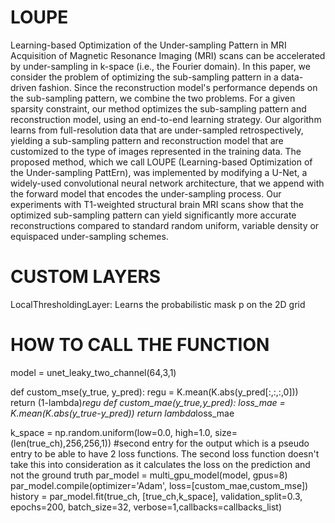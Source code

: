 # LOUPE
Learning-based Optimization of the Under-sampling Pattern in MRI
Acquisition of Magnetic Resonance Imaging (MRI) scans can be accelerated by under-sampling in k-space (i.e., the Fourier domain). In this paper, we consider the problem of optimizing the sub-sampling pattern in a data-driven fashion. Since the reconstruction model's performance depends on the sub-sampling pattern, we combine the two problems. For a given sparsity constraint, our method optimizes the sub-sampling pattern and reconstruction model, using an end-to-end learning strategy. Our algorithm learns from full-resolution data that are under-sampled retrospectively, yielding a sub-sampling pattern and reconstruction model that are customized to the type of images represented in the training data. The proposed method, which we call LOUPE (Learning-based Optimization of the Under-sampling PattErn), was implemented by modifying a U-Net, a widely-used convolutional neural network architecture, that we append with the forward model that encodes the under-sampling process. Our experiments with T1-weighted structural brain MRI scans show that the optimized sub-sampling pattern can yield significantly more accurate reconstructions compared to standard random uniform, variable density or equispaced under-sampling schemes.

# CUSTOM LAYERS

LocalThresholdingLayer: Learns the probabilistic mask p on the 2D grid

# HOW TO CALL THE FUNCTION

model = unet_leaky_two_channel(64,3,1)

def custom_mse(y_true, y_pred):
    regu = K.mean(K.abs(y_pred[:,:,:,0]))
    return (1-lambda)*regu
def custom_mae(y_true,y_pred):
    loss_mae = K.mean(K.abs(y_true-y_pred))
    return lambda*loss_mae

k_space = np.random.uniform(low=0.0, high=1.0, size=(len(true_ch),256,256,1)) #second entry for the output which is a pseudo entry to be able to have 2 loss functions. The second loss function doesn't take this into consideration as it calculates the loss on the prediction and not the ground truth
par_model = multi_gpu_model(model, gpus=8)
par_model.compile(optimizer='Adam', loss=[custom_mae,custom_mse])
history = par_model.fit(true_ch, [true_ch,k_space], validation_split=0.3, epochs=200, batch_size=32, verbose=1,callbacks=callbacks_list)

